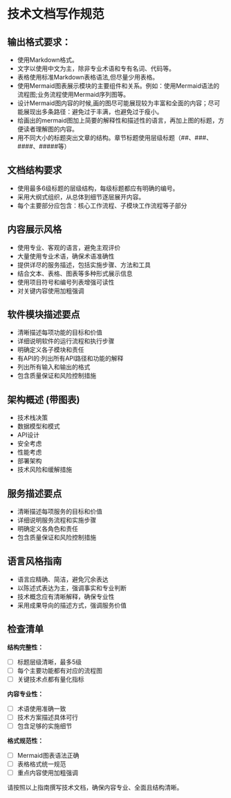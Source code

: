 # 技术文档写作规范

## 输出格式要求：
- 使用Markdown格式。
- 文字以使用中文为主，除非专业术语和专有名词、代码等。
- 表格使用标准Markdown表格语法,但尽量少用表格。
- 使用Mermaid图表展示模块的主要组件和关系。例如：使用Mermaid语法的流程图;业务流程使用Mermaid序列图等。
- 设计Mermaid图内容的时候,画的图尽可能展现较为丰富和全面的内容；尽可能展现出多条路径：避免过于丰满，也避免过于瘦小。
- 给画出的mermaid图加上简要的解释性和描述性的语言，再加上图的标题，方便读者理解图的内容。
- 用不同大小的标题突出文章的结构。章节标题使用层级标题（##、###、####、#####等）

## 文档结构要求
- 使用最多6级标题的层级结构，每级标题都应有明确的编号。
- 采用大纲式组织，从总体到细节逐层展开内容。
- 每个主要部分应包含：核心工作流程、子模块工作流程等子部分

## 内容展示风格
- 使用专业、客观的语言，避免主观评价
- 大量使用专业术语，确保术语准确性
- 提供详尽的服务描述，包括实施步骤、方法和工具
- 结合文本、表格、图表等多种形式展示信息
- 使用项目符号和编号列表增强可读性
- 对关键内容使用加粗强调

## 软件模块描述要点
- 清晰描述每项功能的目标和价值
- 详细说明软件的运行流程和执行步骤
- 明确定义各子模块和责任
- 有API的:列出所有API路径和功能的解释
- 列出所有输入和输出的格式
- 包含质量保证和风险控制措施

## 架构概述 (带图表)
- 技术栈决策
- 数据模型和模式
- API设计
- 安全考虑
- 性能考虑
- 部署架构
- 技术风险和缓解措施

## 服务描述要点
- 清晰描述每项服务的目标和价值
- 详细说明服务流程和实施步骤
- 明确定义各角色和责任
- 包含质量保证和风险控制措施

## 语言风格指南
- 语言应精确、简洁，避免冗余表达
- 以陈述式表达为主，强调事实和专业判断
- 技术概念应有清晰解释，确保专业性
- 采用成果导向的描述方式，强调服务价值

## 检查清单

**结构完整性：**
- [ ] 标题层级清晰，最多5级
- [ ] 每个主要功能都有对应的流程图
- [ ] 关键技术点都有量化指标

**内容专业性：**
- [ ] 术语使用准确一致
- [ ] 技术方案描述具体可行
- [ ] 包含足够的实施细节

**格式规范性：**
- [ ] Mermaid图表语法正确
- [ ] 表格格式统一规范
- [ ] 重点内容使用加粗强调

请按照以上指南撰写技术文档，确保内容专业、全面且结构清晰。

